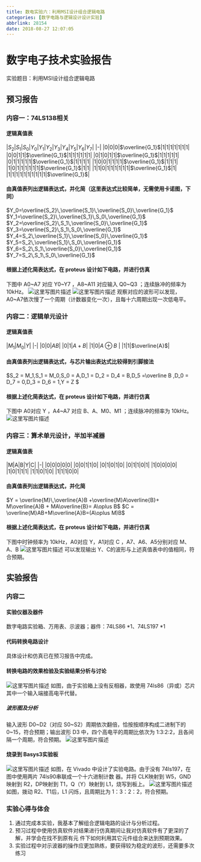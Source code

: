 ```yaml
---
title: 数电实验六：利用MSI设计组合逻辑电路
categories: [数字电路与逻辑设计设计实验]
abbrlink: 28154
date: 2018-08-27 12:07:05
---
```

# 数字电子技术实验报告
实验题目：利用MSI设计组合逻辑电路
## 预习报告
### 内容一：74LS138相关 
#### 逻辑真值表 

|$S_2$|$S_1$|$S_0$|$Y_0$|$Y_1$|$Y_2$|$Y_3$|$Y_4$|$Y_5$|$Y_6$|$Y_7$|
|-|
|0|0|0|$\overline{G_1}$|1|1|1|1|1|1|1|
|0|0|1|1|$\overline{G_1}$|1|1|1|1|1|1|
|0|1|0|1|1|$\overline{G_1}$|1|1|1|1|1|
|0|1|1|1|1|1|$\overline{G_1}$|1|1|1|1|
|1|0|0|1|1|1|1|$\overline{G_1}$|1|1|1|
|1|0|1|1|1|1|1|1|$\overline{G_1}$|1|1|
|1|1|0|1|1|1|1|1|1|$\overline{G_1}$|1|
|1|1|1|1|1|1|1|1|1|1|$\overline{G_1}$|

#### 由真值表列出逻辑表达式，并化简（这里表达式比较简单，无需使用卡诺图，下同） 

$Y_0=\overline{S_2}\,\overline{S_1}\,\overline{S_0}\,\overline{G_1}$
$Y_1=\overline{S_2}\,\overline{S_1}\,S_0\,\overline{G_1}$
$Y_2=\overline{S_2}\,S_1\,\overline{S_0}\,\overline{G_1}$
$Y_3=\overline{S_2}\,S_1\,S_0\,\overline{G_1}$
$Y_4=S_2\,\overline{S_1}\,\overline{S_0}\,\overline{G_1}$
$Y_5=S_2\,\overline{S_1}\,S_0\,\overline{G_1}$
$Y_6=S_2\,S_1\,\overline{S_0}\,\overline{G_1}$
$Y_7=S_2\,S_1\,S_0\,\overline{G_1}$

#### 根据上述化简表达式，在 proteus 设计如下电路，并进行仿真
下图中 A0~A7 对应 Y0~Y7 ，A8~A11 对应输入 Q0~Q3 ；连续脉冲的频率为 10kHz。
![这里写图片描述](https://img-blog.csdn.net/20180828230959825?watermark/2/text/aHR0cHM6Ly9ibG9nLmNzZG4ubmV0L3dfd2VpbGFu/font/5a6L5L2T/fontsize/400/fill/I0JBQkFCMA==/dissolve/70)
![这里写图片描述](https://img-blog.csdn.net/20180828231102955?watermark/2/text/aHR0cHM6Ly9ibG9nLmNzZG4ubmV0L3dfd2VpbGFu/font/5a6L5L2T/fontsize/400/fill/I0JBQkFCMA==/dissolve/70)
观察对应的波形可以发现，A0~A7依次慢了一个周期（计数器变化一次），且每十六周期出现一次低电平。 
### 内容二：逻辑单元设计 
#### 逻辑真值表

|$M_1$|$M_0$|$Y$| 
|-|
|0|0|$AB$|
|0|1|$A+B$|
|1|0|$A\oplus B$ |
|1|1|$\overline{A}$|

#### 由真值表列出逻辑表达式，与芯片输出表达式比较得到引脚接法 
$S_2 = M_1,S_1 = M_0,S_0 = A,D_1 = D_2 = D_4 = B,D_5 =\overline B ,D_0 = D_7 = 0,D_3 = D_6 = 1,Y = Z $
#### 根据上述化简表达式，在 proteus 设计如下电路，并进行仿真
下图中 A0对应 Y ，A4~A7 对应 B、A、M0、M1 ；连续脉冲的频率为 10kHz。  
![这里写图片描述](https://img-blog.csdn.net/20180828231620442?watermark/2/text/aHR0cHM6Ly9ibG9nLmNzZG4ubmV0L3dfd2VpbGFu/font/5a6L5L2T/fontsize/400/fill/I0JBQkFCMA==/dissolve/70)
### 内容三：算术单元设计，半加半减器
#### 逻辑真值表

|M|A|B|Y|C|
|-|
|0|0|0|0|0|
|0|0|1|1|0|
|0|1|0|1|0|
|0|1|1|0|1|
|1|0|0|0|0|
|1|0|1|1|1|
|1|1|0|1|0|
|1|1|1|0|0|

#### 由真值表列出逻辑表达式，并化简 
$Y = \overline{M}\,\overline{A}B +\overline{M}A\overline{B}+ M\overline{A}B + MA\overline{B}= A\oplus B$
$C = \overline{M}AB+M\overline{A}B=(A\oplus M)B$
#### 根据上述化简表达式，在 proteus 设计如下电路，并进行仿真
下图中时钟频率为 10kHz，A0对应 Y，A1对应 C ，A7、A6、A5分别对应 M、A、B 
![这里写图片描述](https://img-blog.csdn.net/20180828231946894?watermark/2/text/aHR0cHM6Ly9ibG9nLmNzZG4ubmV0L3dfd2VpbGFu/font/5a6L5L2T/fontsize/400/fill/I0JBQkFCMA==/dissolve/70)
可以发现输出 Y、C的波形与上述真值表中的值相同，符合预期。 
## 实验报告 
### 内容二 
#### 实验仪器及器件
数字电路实验箱、万用表、示波器；器件：74LS86 *1、74LS197 *1 
#### 代码转换电路设计
具体设计和仿真已在预习报告中完成。 
#### 转换电路的效果检验及实验结果分析与讨论 
![这里写图片描述](https://img-blog.csdn.net/2018082823261141?watermark/2/text/aHR0cHM6Ly9ibG9nLmNzZG4ubmV0L3dfd2VpbGFu/font/5a6L5L2T/fontsize/400/fill/I0JBQkFCMA==/dissolve/70)
如图，由于实验箱上没有反相器，故使用 74ls86（异或）芯片其中一个输入端接高电平代替。 
##### 波形图及分析 
输入波形 D0~D2（对应 S0~S2）周期依次翻倍，恰按按顺序构成二进制下的 0~15，符合预期；输出波形 D3 中，四个高电平的周期比依次为 1:3:2:2，且各间隔一个周期，符合预期。 
![这里写图片描述](https://img-blog.csdn.net/20180828232814720?watermark/2/text/aHR0cHM6Ly9ibG9nLmNzZG4ubmV0L3dfd2VpbGFu/font/5a6L5L2T/fontsize/400/fill/I0JBQkFCMA==/dissolve/70)
#### 烧录到 Basys3实验板
![这里写图片描述](https://img-blog.csdn.net/20180828232955991?watermark/2/text/aHR0cHM6Ly9ibG9nLmNzZG4ubmV0L3dfd2VpbGFu/font/5a6L5L2T/fontsize/400/fill/I0JBQkFCMA==/dissolve/70)
如图，在 Vivado 中设计了实验电路。由于没有 74ls197，在图中使用两片 74ls90串联成一个十六进制计数 器。并将 CLK映射到 W5，GND 映射到 R2，DP映射到 T1，Q（Y）映射到 L1，烧写到板上。
![这里写图片描述](https://img-blog.csdn.net/20180828233205288?watermark/2/text/aHR0cHM6Ly9ibG9nLmNzZG4ubmV0L3dfd2VpbGFu/font/5a6L5L2T/fontsize/400/fill/I0JBQkFCMA==/dissolve/70)
如图，拨动 R2、T1后，L1 闪烁，且周期比为 1：3：2：2，符合预期。 
### 实验心得与体会
1. 通过完成本实验，我基本了解组合逻辑电路的设计与分析过程。 
2. 预习过程中使用仿真软件对结果进行仿真期间让我对仿真软件有了更深的了解，并学会在找不到原有元 件下如何利用其它元件组合来达到预期效果。 
3. 实验过程中对示波器的操作应更加熟练，要获得较为稳定的波形，还需要多次练习